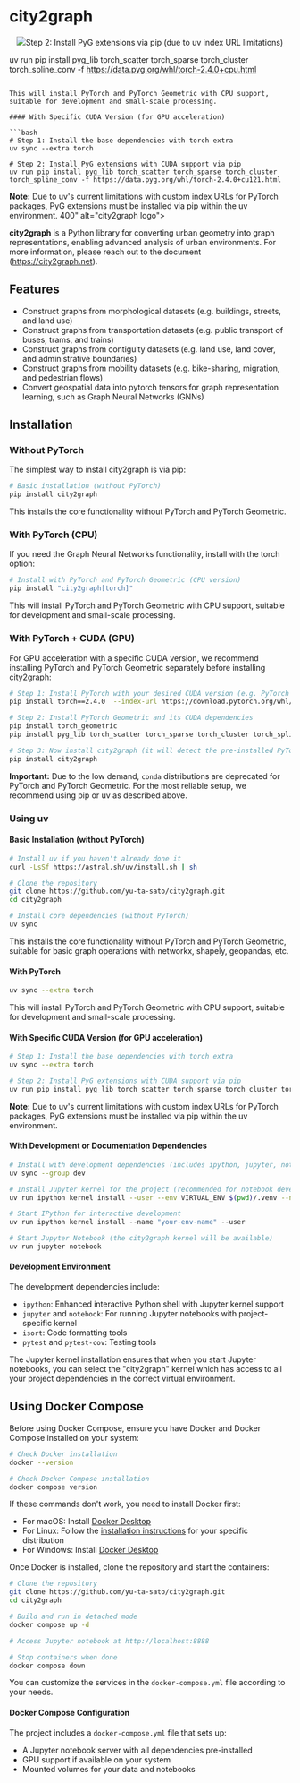 # city2graph

<p align="center">
  <img src="docs/source/_static/city2graph_log```bash
# Step 1: Install the base dependencies with torch extra
uv sync --extra torch

# Step 2: Install PyG extensions via pip (due to uv index URL limitations)
uv run pip install pyg_lib torch_scatter torch_sparse torch_cluster torch_spline_conv -f https://data.pyg.org/whl/torch-2.4.0+cpu.html
```

This will install PyTorch and PyTorch Geometric with CPU support, suitable for development and small-scale processing.

#### With Specific CUDA Version (for GPU acceleration)

```bash
# Step 1: Install the base dependencies with torch extra
uv sync --extra torch

# Step 2: Install PyG extensions with CUDA support via pip
uv run pip install pyg_lib torch_scatter torch_sparse torch_cluster torch_spline_conv -f https://data.pyg.org/whl/torch-2.4.0+cu121.html
```

**Note:** Due to uv's current limitations with custom index URLs for PyTorch packages, PyG extensions must be installed via pip within the uv environment.
400" alt="city2graph logo">
</p>

**city2graph** is a Python library for converting urban geometry into graph representations, enabling advanced analysis of urban environments. For more information, please reach out to the document (https://city2graph.net).

## Features

- Construct graphs from morphological datasets (e.g. buildings, streets, and land use)
- Construct graphs from transportation datasets (e.g. public transport of buses, trams, and trains)
- Construct graphs from contiguity datasets (e.g. land use, land cover, and administrative boundaries)
- Construct graphs from mobility datasets (e.g. bike-sharing, migration, and pedestrian flows)
- Convert geospatial data into pytorch tensors for graph representation learning, such as Graph Neural Networks (GNNs)


## Installation

### Without PyTorch

The simplest way to install city2graph is via pip:

```bash
# Basic installation (without PyTorch)
pip install city2graph
```

This installs the core functionality without PyTorch and PyTorch Geometric.

### With PyTorch (CPU)

If you need the Graph Neural Networks functionality, install with the torch option:

```bash
# Install with PyTorch and PyTorch Geometric (CPU version)
pip install "city2graph[torch]"
```

This will install PyTorch and PyTorch Geometric with CPU support, suitable for development and small-scale processing.

### With PyTorch + CUDA (GPU)

For GPU acceleration with a specific CUDA version, we recommend installing PyTorch and PyTorch Geometric separately before installing city2graph:

```bash
# Step 1: Install PyTorch with your desired CUDA version (e.g. PyTorch 2.4.0 + CUDA 12.1)
pip install torch==2.4.0  --index-url https://download.pytorch.org/whl/cu121

# Step 2: Install PyTorch Geometric and its CUDA dependencies
pip install torch_geometric
pip install pyg_lib torch_scatter torch_sparse torch_cluster torch_spline_conv -f https://data.pyg.org/whl/torch-2.4.0+cu121.html

# Step 3: Now install city2graph (it will detect the pre-installed PyTorch)
pip install city2graph
```

**Important:** Due to the low demand, `conda` distributions are deprecated for PyTorch and PyTorch Geometric. For the most reliable setup, we recommend using pip or uv as described above.

### Using uv

#### Basic Installation (without PyTorch)

```bash
# Install uv if you haven't already done it
curl -LsSf https://astral.sh/uv/install.sh | sh

# Clone the repository
git clone https://github.com/yu-ta-sato/city2graph.git
cd city2graph

# Install core dependencies (without PyTorch)
uv sync
```

This installs the core functionality without PyTorch and PyTorch Geometric, suitable for basic graph operations with networkx, shapely, geopandas, etc.

#### With PyTorch

```bash
uv sync --extra torch
```

This will install PyTorch and PyTorch Geometric with CPU support, suitable for development and small-scale processing.

#### With Specific CUDA Version (for GPU acceleration)

```bash
# Step 1: Install the base dependencies with torch extra
uv sync --extra torch

# Step 2: Install PyG extensions with CUDA support via pip
uv run pip install pyg_lib torch_scatter torch_sparse torch_cluster torch_spline_conv -f https://data.pyg.org/whl/torch-2.4.0+cu121.html
```

**Note:** Due to uv's current limitations with custom index URLs for PyTorch packages, PyG extensions must be installed via pip within the uv environment.

#### With Development or Documentation Dependencies

```bash
# Install with development dependencies (includes ipython, jupyter, notebook, and code formatting tools)
uv sync --group dev

# Install Jupyter kernel for the project (recommended for notebook development)
uv run ipython kernel install --user --env VIRTUAL_ENV $(pwd)/.venv --name=city2gragh-uv

# Start IPython for interactive development
uv run ipython kernel install --name "your-env-name" --user

# Start Jupyter Notebook (the city2graph kernel will be available)
uv run jupyter notebook
```

#### Development Environment

The development dependencies include:
- `ipython`: Enhanced interactive Python shell with Jupyter kernel support
- `jupyter` and `notebook`: For running Jupyter notebooks with project-specific kernel
- `isort`: Code formatting tools
- `pytest` and `pytest-cov`: Testing tools

The Jupyter kernel installation ensures that when you start Jupyter notebooks, you can select the "city2graph" kernel which has access to all your project dependencies in the correct virtual environment.

## Using Docker Compose

Before using Docker Compose, ensure you have Docker and Docker Compose installed on your system:

```bash
# Check Docker installation
docker --version

# Check Docker Compose installation
docker compose version
```

If these commands don't work, you need to install Docker first:
- For macOS: Install [Docker Desktop](https://www.docker.com/products/docker-desktop)
- For Linux: Follow the [installation instructions](https://docs.docker.com/engine/install/) for your specific distribution
- For Windows: Install [Docker Desktop](https://www.docker.com/products/docker-desktop)

Once Docker is installed, clone the repository and start the containers:

```bash
# Clone the repository
git clone https://github.com/yu-ta-sato/city2graph.git
cd city2graph

# Build and run in detached mode
docker compose up -d

# Access Jupyter notebook at http://localhost:8888

# Stop containers when done
docker compose down
```

You can customize the services in the `docker-compose.yml` file according to your needs.

#### Docker Compose Configuration

The project includes a `docker-compose.yml` file that sets up:
- A Jupyter notebook server with all dependencies pre-installed
- GPU support if available on your system
- Mounted volumes for your data and notebooks